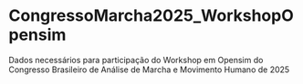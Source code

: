 # CongressoMarcha2025_WorkshopOpensim
Dados necessários para participação do Workshop em Opensim do Congresso Brasileiro de Análise de Marcha e Movimento Humano de 2025
